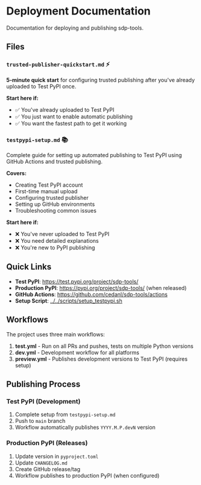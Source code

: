 # Deployment Documentation

Documentation for deploying and publishing sdp-tools.

## Files

### `trusted-publisher-quickstart.md` ⚡

**5-minute quick start** for configuring trusted publishing after you've already uploaded to Test PyPI once.

**Start here if:**
- ✅ You've already uploaded to Test PyPI
- ✅ You just want to enable automatic publishing
- ✅ You want the fastest path to get it working

### `testpypi-setup.md` 📚

Complete guide for setting up automated publishing to Test PyPI using GitHub Actions and trusted publishing.

**Covers:**
- Creating Test PyPI account
- First-time manual upload
- Configuring trusted publisher
- Setting up GitHub environments
- Troubleshooting common issues

**Start here if:**
- ❌ You've never uploaded to Test PyPI
- ❌ You need detailed explanations
- ❌ You're new to PyPI publishing

## Quick Links

- **Test PyPI**: https://test.pypi.org/project/sdp-tools/
- **Production PyPI**: https://pypi.org/project/sdp-tools/ (when released)
- **GitHub Actions**: https://github.com/cedanl/sdp-tools/actions
- **Setup Script**: [../../scripts/setup_testpypi.sh](../../scripts/setup_testpypi.sh)

## Workflows

The project uses three main workflows:

1. **test.yml** - Run on all PRs and pushes, tests on multiple Python versions
2. **dev.yml** - Development workflow for all platforms
3. **preview.yml** - Publishes development versions to Test PyPI (requires setup)

## Publishing Process

### Test PyPI (Development)
1. Complete setup from `testpypi-setup.md`
2. Push to `main` branch
3. Workflow automatically publishes `YYYY.M.P.devN` version

### Production PyPI (Releases)
1. Update version in `pyproject.toml`
2. Update `CHANGELOG.md`
3. Create GitHub release/tag
4. Workflow publishes to production PyPI (when configured)